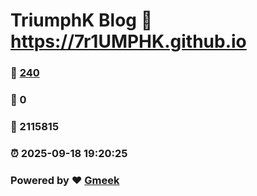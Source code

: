 # TriumphK Blog :link: https://7r1UMPHK.github.io 
### :page_facing_up: [240](https://7r1UMPHK.github.io/tag.html) 
### :speech_balloon: 0 
### :hibiscus: 2115815 
### :alarm_clock: 2025-09-18 19:20:25 
### Powered by :heart: [Gmeek](https://github.com/Meekdai/Gmeek)
